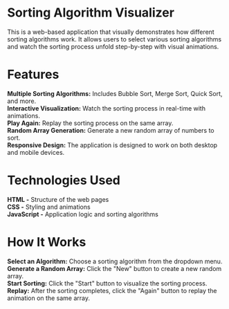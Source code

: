 # Sorting Algorithm Visualizer
This is a web-based application that visually demonstrates how different sorting algorithms work. It allows users to select various sorting algorithms and watch the sorting process unfold step-by-step with visual animations.

# Features
**Multiple Sorting Algorithms:** Includes Bubble Sort, Merge Sort, Quick Sort, and more.<br/>
**Interactive Visualization:** Watch the sorting process in real-time with animations. <br/>
**Play Again:** Replay the sorting process on the same array. <br/>
**Random Array Generation:** Generate a new random array of numbers to sort. <br/>
**Responsive Design:** The application is designed to work on both desktop and mobile devices. <br/>

# Technologies Used
**HTML -** Structure of the web pages <br/>
**CSS -** Styling and animations <br/>
**JavaScript -** Application logic and sorting algorithms <br/>

# How It Works
**Select an Algorithm:** Choose a sorting algorithm from the dropdown menu. <br/>
**Generate a Random Array:** Click the "New" button to create a new random array. <br/>
**Start Sorting:** Click the "Start" button to visualize the sorting process. <br/>
**Replay:** After the sorting completes, click the "Again" button to replay the animation on the same array.<br/>
